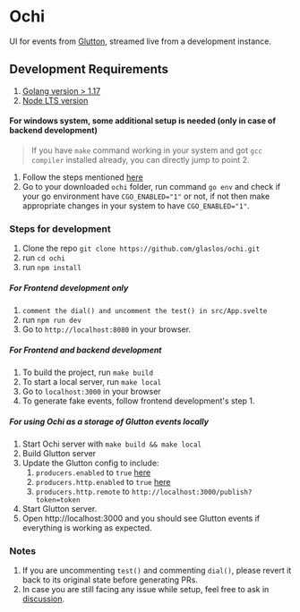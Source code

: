 # Ochi

UI for events from [Glutton](https://github.com/mushorg/glutton), streamed live from a development instance.

## Development Requirements

1. [Golang version > 1.17](https://go.dev/doc/install)
2. [Node LTS version](https://nodejs.org/en/download/)

#### For windows system, some additional setup is needed (only in case of backend development)

> If you have `make` command working in your system and got `gcc compiler` installed already, you can directly jump to point 2.

1. Follow the steps mentioned [here](https://github.com/mattn/go-sqlite3#windows)
2. Go to your downloaded `ochi` folder, run command `go env` and check if your go environment have `CGO_ENABLED="1"` or not, if not then make appropriate changes in your system to have `CGO_ENABLED="1"`.

### Steps for development

1. Clone the repo `git clone https://github.com/glaslos/ochi.git`
2. run `cd ochi`
3. run `npm install`

##### For Frontend development only

1. `comment the dial() and uncomment the test() in src/App.svelte`
2. run `npm run dev`
3. Go to `http://localhost:8080` in your browser.

##### For Frontend and backend development

1. To build the project, run `make build`
2. To start a local server, run `make local`
3. Go to `localhost:3000` in your browser
4. To generate fake events, follow frontend development's step 1.
##### For using Ochi as a storage of Glutton events locally
1. Start Ochi server with `make build && make local`
2. Build Glutton server
3. Update the Glutton config to include:
   1. `producers.enabled` to `true` [here](https://github.com/mushorg/glutton/blob/305a9d23a58d065f49ac25edeaeb374f4fe9c59b/config/config.yaml#L9)
   2. `producers.http.enabled` to `true` [here](https://github.com/mushorg/glutton/blob/305a9d23a58d065f49ac25edeaeb374f4fe9c59b/config/config.yaml#L11)
   3. `producers.http.remote` to `http://localhost:3000/publish?token=token`
4. Start Glutton server.
5. Open http://localhost:3000 and you should see Glutton events if everything is working as expected.

### Notes
1. If you are uncommenting `test()` and commenting `dial()`, please revert it back to its original state before generating PRs.
2. In case you are still facing any issue while setup, feel free to ask in [discussion](https://github.com/glaslos/ochi/discussions).


